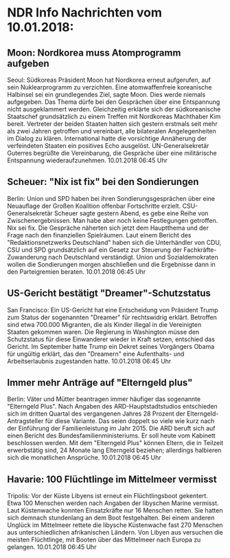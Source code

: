 # NDR Info Nachrichten vom 10.01.2018:


## Moon: Nordkorea muss Atomprogramm aufgeben
Seoul: Südkoreas Präsident Moon hat Nordkorea erneut aufgerufen, auf sein Nuklearprogramm zu verzichten. Eine atomwaffenfreie koreanische Halbinsel sei ein grundlegendes Ziel, sagte Moon. Dies werde niemals aufgegeben. Das Thema dürfe bei den Gesprächen über eine Entspannung nicht ausgeklammert werden. Gleichzeitig erklärte sich der südkoreanische Staatschef grundsätzlich zu einem Treffen mit Nordkoreas Machthaber Kim bereit. Vertreter der beiden Staaten hatten sich gestern erstmals seit mehr als zwei Jahren getroffen und vereinbart, alle bilateralen Angelegenheiten im Dialog zu klären. International hatte die vorsichtige Annäherung der verfeindeten Staaten ein positives Echo ausgelöst. UN-Generalsekretär Guterres begrüßte die Vereinbarung, die Gespräche über eine militärische Entspannung wiederaufzunehmen. 10.01.2018 06:45 Uhr 

## Scheuer: "Nix ist fix" bei den Sondierungen
Berlin:       Union und SPD haben bei ihren Sondierungsgesprächen über eine Neuauflage der Großen Koalition offenbar Fortschritte erzielt. CSU-Generalsekretär Scheuer sagte gestern Abend, es gebe eine Reihe von Zwischenergebnissen. Man habe aber noch keine Festlegungen getroffen. Nix sei fix. Die Gespräche näherten sich jetzt dem Hauptthema und der Frage nach den finanziellen Spielräumen. Laut einem Bericht des "Redaktionsnetzwerks Deutschland" haben sich die Unterhändler von CDU, CSU und SPD grundsätzlich auf ein Gesetz zur Steuerung der Fachkräfte-Zuwanderung nach Deutschland verständigt. Union und Sozialdemokraten wollen die Sondierungen morgen abschließen und die Ergebnisse dann in den Parteigremien beraten. 10.01.2018 06:45 Uhr 

## US-Gericht bestätigt "Dreamer"-Schutzstatus
San Francisco: Ein US-Gericht hat eine Entscheidung von Präsident Trump zum Status der sogenannten "Dreamer" für rechtswidrig erklärt. Betroffen sind etwa 700.000 Migranten, die als Kinder illegal in die Vereinigten Staaten gekommen waren. Die Regierung in Washington müsse den Schutzstatus für diese Einwanderer wieder in Kraft setzen, entschied das Gericht. Im September hatte Trump ein Dekret seines Vorgängers Obama für ungültig erklärt, das den "Dreamern" eine Aufenthalts- und Arbeitserlaubnis zugestanden hatte. 10.01.2018 06:45 Uhr 

## Immer mehr Anträge auf "Elterngeld plus"
Berlin: Väter und Mütter beantragen immer häufiger das sogenannte "Elterngeld Plus". Nach Angaben des ARD-Hauptstadtstudios entschieden sich im dritten Quartal des vergangenen Jahres 28 Prozent der Elterngeld-Antragsteller für diese Variante. Das seien doppelt so viele wie kurz nach der Einführung der Familienleistung im Jahr 2015. Die ARD beruft sich auf einen Bericht des Bundesfamilienministeriums. Er soll heute vom Kabinett beschlossen werden. Mit dem "Elterngeld Plus" können Eltern, die in Teilzeit erwerbstätig sind, 24 Monate lang Elterngeld beziehen; allerdings halbieren sich die monatlichen Ansprüche. 10.01.2018 06:45 Uhr 

## Havarie: 100 Flüchtlinge im Mittelmeer vermisst
Tripolis: Vor der Küste Libyens ist erneut ein Flüchtlingsboot gekentert. Etwa 100 Menschen werden nach Angaben der libyschen Marine vermisst. Laut Küstenwache konnten Einsatzkräfte nur 16 Menschen retten. Sie hatten sich demnach stundenlang an dem Boot festgehalten. Bei einem anderen Unglück im Mittelmeer rettete die libysche Küstenwache fast 270 Menschen aus unterschiedlichen afrikanischen Ländern. Von Libyen aus versuchen die meisten Flüchtlinge, mit Booten über das Mittelmeer nach Europa zu gelangen. 10.01.2018 06:45 Uhr 
